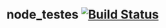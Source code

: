 # node_testes [![Build Status](https://travis-ci.org/robertolima-dev/node_testes.svg?branch=master)](https://travis-ci.org/robertolima-dev/node_testes)